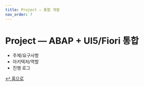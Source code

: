 ```yaml
---
title: Project — 통합 개발
nav_order: 7
---
```


# Project — ABAP + UI5/Fiori 통합
- 주제/요구사항
- 아키텍처/역할
- 진행 로그

[↩ 홈으로](./)
